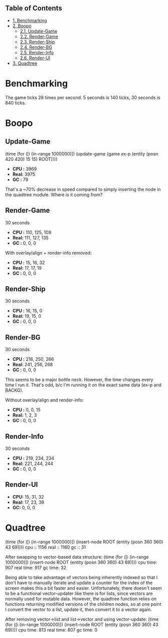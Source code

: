 <div id="table-of-contents">
<h2>Table of Contents</h2>
<div id="text-table-of-contents">
<ul>
<li><a href="#orgheadline1">1. Benchmarking</a></li>
<li><a href="#orgheadline8">2. Boopo</a>
<ul>
<li><a href="#orgheadline2">2.1. Update-Game</a></li>
<li><a href="#orgheadline3">2.2. Render-Game</a></li>
<li><a href="#orgheadline4">2.3. Render-Ship</a></li>
<li><a href="#orgheadline5">2.4. Render-BG</a></li>
<li><a href="#orgheadline6">2.5. Render-Info</a></li>
<li><a href="#orgheadline7">2.6. Render-UI</a></li>
</ul>
</li>
<li><a href="#orgheadline9">3. Quadtree</a></li>
</ul>
</div>
</div>

# Benchmarking<a id="orgheadline1"></a>

The game ticks 28 times per second. 5 seconds is 140 ticks, 30 seconds is 840 ticks.

# Boopo<a id="orgheadline8"></a>

## Update-Game<a id="orgheadline2"></a>

(time (for ([i (in-range 1000000)]) (update-game (game ex-p (entity (posn 420 420) 15 15)
ROOT))))

-   **CPU :** 3969
-   **Real:** 3975
-   **GC  :** 79

That's a ~70% decrease in speed compared to simply inserting the node in the quadtree
module. Where is it coming from?

## Render-Game<a id="orgheadline3"></a>

30 seconds

-   **CPU :** 110, 125, 109
-   **Real:** 111, 127, 135
-   **GC  :** 0, 0, 0

With overlay/align + render-info removed:

-   **CPU :** 15, 16, 32
-   **Real:** 17, 17, 19
-   **GC  :** 0, 0, 0

## Render-Ship<a id="orgheadline4"></a>

30 seconds

-   **CPU :** 16, 15, 0
-   **Real:** 19, 15, 0
-   **GC  :** 0,  0, 0

## Render-BG<a id="orgheadline5"></a>

30 seconds

-   **CPU :** 218, 250, 266
-   **Real:** 241, 256, 268
-   **GC  :** 0, 0, 0

This seems to be a major bottle neck. However, the time changes every time I run it.
That's odd, b/c I'm running it on the exact same data (ex-p and BACKG).

Without overlay/align and render-info:

-   **CPU :** 0, 0, 15
-   **Real:** 1, 2, 3
-   **GC  :** 0, 0, 0

## Render-Info<a id="orgheadline6"></a>

30 seconds

-   **CPU :** 219, 234, 234
-   **Real:** 221, 244, 244
-   **GC  :** 0, 0, 0

## Render-UI<a id="orgheadline7"></a>

-   **CPU:** 15, 31, 32
-   **Real:** 17, 23, 38
-   **GC:** 0, 0, 0

# Quadtree<a id="orgheadline9"></a>

(time (for ([i (in-range 1000000)]) (insert-node ROOT (entity (posn 360 360) 43 69))))
cpu :: 1156 real :: 1160 gc :: 31

After swapping to vector-based data structure:
(time (for ([i (in-range 1000000)]) (insert-node ROOT (entity (posn 360 360) 43 69))))
cpu time: 907 real time: 917 gc time: 32

Being able to take advantage of vectors being inherently indexed so that I don't have to
manually iterate and update a counter for the index of the screen makes this a bit faster
and easier. Unfortunately, there doesn't seem to be a functional vector-updater like there
is for lists, since vectors are normally used for mutable data. However, the quadtree
function relies on functions returning modified versions of the children nodes, so at one
point I convert the vector to a list, update it, then convert it to a vector again.

After removing vector->list and list->vector and using vector-update:
(time (for ([i (in-range 1000000)]) (insert-node ROOT (entity (posn 360 360) 43 69))))
cpu time: 813 real time: 807 gc time: 0

